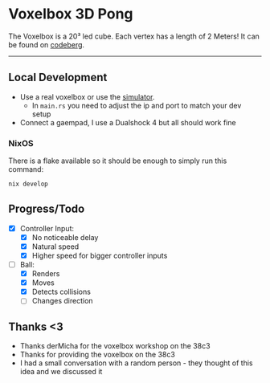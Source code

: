 # Voxelbox 3D Pong

The Voxelbox is a 20³ led cube. Each vertex has a length of 2 Meters!
It can be found on [codeberg](https://codeberg.org/VoxelBox/voxelbox).

---

## Local Development

- Use a real voxelbox or use the [simulator](https://codeberg.org/VoxelBox/voxelbox).
    - In `main.rs` you need to adjust the ip and port to match your dev setup
- Connect a gaempad, I use a Dualshock 4 but all should work fine

### NixOS

There is a flake available so it should be enough to simply run this command:

```sh
nix develop
```

## Progress/Todo

- [x] Controller Input:
    - [x] No noticeable delay
    - [x] Natural speed
    - [x] Higher speed for bigger controller inputs
- [ ] Ball:
    - [x] Renders
    - [x] Moves
    - [x] Detects collisions
    - [ ] Changes direction

## Thanks <3

- Thanks derMicha for the voxelbox workshop on the 38c3
- Thanks for providing the voxelbox on the 38c3
- I had a small conversation with a random person - they thought of this idea and we discussed it

